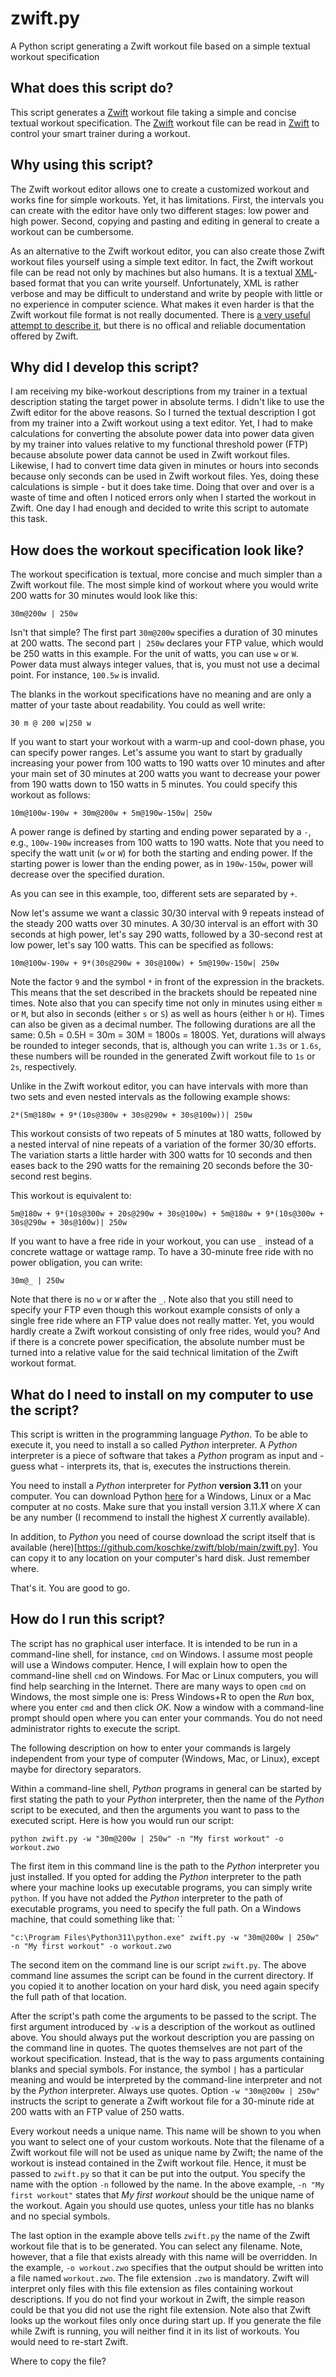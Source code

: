# zwift.py
A Python script generating a Zwift workout file based on a simple textual workout specification

## What does this script do?

This script generates a [Zwift](https://zwift.com/) workout file taking a simple and concise textual workout specification. The [Zwift](https://zwift.com/) workout file can be read in [Zwift](https://zwift.com/) to control your smart trainer during a workout.

## Why using this script?

The Zwift workout editor allows one to create a customized workout and works fine for simple workouts. Yet, it has limitations. First, the intervals you can create with the editor have only two different stages: low power and high power. Second, copying and pasting and editing in general to create a workout can be cumbersome. 

As an alternative to the Zwift workout editor, you can also create those Zwift workout files yourself using a simple text editor. In fact, the Zwift workout file can be read not only by machines but also humans. It is a textual [XML](https://en.wikipedia.org/wiki/XML)-based format that you can write yourself. Unfortunately, XML is rather verbose and may be difficult to understand and write by people with little or no experience in computer science. What makes it even harder is that the Zwift workout file format is not really documented. There is [a very useful attempt to describe it](https://github.com/h4l/zwift-workout-file-reference/blob/master/zwift_workout_file_tag_reference.md), but there is no offical and reliable documentation offered by Zwift.

## Why did I develop this script?

I am receiving my bike-workout descriptions from my trainer in a textual description stating the target power in absolute terms. I didn't like to use the Zwift editor for the above reasons. So I turned the textual description I got from my trainer into a Zwift workout using a text editor. Yet, I had to make calculations for converting the absolute power data into power data given by my trainer into values relative to my functional threshold power (FTP) because absolute power data cannot be used in Zwift workout files. Likewise, I had to convert time data given in minutes or hours into seconds because only seconds can be used in Zwift workout files. Yes, doing these calculations is simple - but it does take time. Doing that over and over is a waste of time and often I noticed errors only when I started the workout in Zwift. One day I had enough and decided to write this script to automate this task.

## How does the workout specification look like?

The workout specification is textual, more concise and much simpler than a Zwift workout file. The most simple kind of workout where you would write 200 watts for 30 minutes would look like this:

```
30m@200w | 250w
```

Isn't that simple? The first part `30m@200w` specifies a duration of 30 minutes at 200 watts. The second part `| 250w` declares your FTP value, which would be 250 watts in this example. For the unit of watts, you can use `w` or `W`. Power data must always integer values, that is, you must not use a decimal point. For instance, `100.5w` is invalid.

The blanks in the workout specifications have no meaning and are only a matter of your taste about readability. You could as well write:

```
30 m @ 200 w|250 w
```

If you want to start your workout with a warm-up and cool-down phase, you can specify power ranges. Let's assume you want to start by gradually increasing your power from 100 watts to 190 watts over 10 minutes and after your main set of 30 minutes at 200 watts you want to decrease your power from 190 watts down to 150 watts in 5 minutes. You could specify this workout as follows:

```
10m@100w-190w + 30m@200w + 5m@190w-150w| 250w
```

A power range is defined by starting and ending power separated by a `-`, e.g., `100w-190w` increases from 100 watts to 190 watts. Note that you need to specify the watt unit (`w` or `W`) for both the starting and ending power. If the starting power is lower than the ending power, as in `190w-150w`, power will decrease over the specified duration.

As you can see in this example, too, different sets are separated by `+`.

Now let's assume we want a classic 30/30 interval with 9 repeats instead of the steady 200 watts over 30 minutes. A 30/30 interval is an effort with 30 seconds at high power, let's say 290 watts, followed by a 30-second rest at low power, let's say 100 watts. This can be specified as follows:

```
10m@100w-190w + 9*(30s@290w + 30s@100w) + 5m@190w-150w| 250w
```

Note the factor `9` and the symbol `*` in front of the expression in the brackets. This means that the set described in the brackets should be repeated nine times. Note also that you can specify time not only in minutes using either `m` or `M`, but also in seconds (either `s` or `S`) as well as hours (either `h` or `H`). Times can also be given as a decimal number. The following durations are all the same: 0.5h = 0.5H = 30m = 30M = 1800s = 1800S. Yet, durations will always be rounded to integer seconds, that is, although you can write `1.3s` or `1.6s`, these numbers will be rounded in the generated Zwift workout file to `1s` or `2s`, respectively.

Unlike in the Zwift workout editor, you can have intervals with more than two sets and even nested intervals as the following example shows:

```
2*(5m@180w + 9*(10s@300w + 30s@290w + 30s@100w))| 250w
```

This workout consists of two repeats of 5 minutes at 180 watts, followed by a nested interval of nine repeats of a variation of the former 30/30 efforts. The variation starts a little harder with 300 watts for 10 seconds and then eases back to the 290 watts for the remaining 20 seconds before the 30-second rest begins.

This workout is equivalent to:

```
5m@180w + 9*(10s@300w + 20s@290w + 30s@100w) + 5m@180w + 9*(10s@300w + 30s@290w + 30s@100w)| 250w
```

If you want to have a free ride in your workout, you can use `_` instead of a concrete wattage or wattage ramp. To have a 30-minute free ride with no power obligation, you can write:

```
30m@_ | 250w
```

Note that there is no `w` or `W` after the `_`.  Note also that you still need to specify your FTP even though this workout example consists of only a single free ride where an FTP value does not really matter. Yet, you would hardly create a Zwift workout consisting of only free rides, would you? And if there is a concrete power specification, the absolute number must be turned into a relative value for the said technical limitation of the Zwift workout format.

## What do I need to install on my computer to use the script?

This script is written in the programming language _Python_. To be able to execute it, you need to install a so called _Python_ interpreter. A _Python_ interpreter is a piece of software that takes a _Python_ program as input and - guess what - interprets its, that is, executes the instructions therein.

You need to install a _Python_ interpreter for _Python_ **version 3.11** on your computer. You can download Python [here](https://www.python.org/downloads/) for a Windows, Linux or a Mac computer at no costs. Make sure that you install version 3.11._X_ where _X_ can be any number (I recommend to install the highest _X_ currently available). 

In addition, to _Python_ you need of course download the script itself that is available (here)[https://github.com/koschke/zwift/blob/main/zwift.py]. You can copy it to any location on your computer's hard disk. Just remember where.

That's it. You are good to go.

## How do I run this script?

The script has no graphical user interface. It is intended to be run in a command-line shell, for instance, `cmd` on Windows. I assume most people will use a Windows computer. Hence, I will explain how to open the command-line shell `cmd` on Windows. For Mac or Linux computers, you will find help searching in the Internet. There are many ways to open `cmd` on Windows, the most simple one is: Press Windows+R to open the _Run_ box, where you enter `cmd` and then click _OK_. Now a window with a command-line prompt should open where you can enter your commands. You do not need administrator rights to execute the script.

The following description on how to enter your commands is largely independent from your type of computer (Windows, Mac, or Linux), except maybe for directory separators.

Within a command-line shell, _Python_ programs in general can be started by first stating the path to your _Python_ interpreter, then the name of the _Python_ script to be executed, and then the arguments you want to pass to the executed script. Here is how you would run our script:

```
python zwift.py -w "30m@200w | 250w" -n "My first workout" -o workout.zwo
```

The first item in this command line is the path to the _Python_ interpreter you just installed. If you opted for adding the _Python_ interpreter to the path where your machine looks up executable programs, you can simply write `python`. If you have not added the _Python_ interpreter to the path of executable programs, you need to specify the full path. On a Windows machine, that could something like that: ``

```
"c:\Program Files\Python311\python.exe" zwift.py -w "30m@200w | 250w" -n "My first workout" -o workout.zwo
```

The second item on the command line is our script `zwift.py`. The above command line assumes the script can be found in the current directory. If you copied it to another location on your hard disk, you need again specify the full path of that location.

After the script's path come the arguments to be passed to the script. The first argument introduced by `-w` is a description of the workout as outlined above. You should always put the workout description you are passing on the command line in quotes. The quotes themselves are not part of the workout specification. Instead, that is the way to pass arguments containing blanks and special symbols. For instance, the symbol `|` has a particular meaning and would be interpreted by the command-line interpreter and not by the _Python_ interpreter. Always use quotes. Option `-w "30m@200w | 250w"` instructs the script to generate a Zwift workout file for a 30-minute ride at 200 watts with an FTP value of 250 watts. 

Every workout needs a unique name. This name will be shown to you when you want to select one of your custom workouts. Note that the filename of a Zwift workout file will not be used as unique name by Zwift; the name of the workout is instead contained in the Zwift workout file. Hence, it must be passed to `zwift.py` so that it can be put into the output. You specify the name with the option `-n` followed by the name. In the above example, `-n "My first workout"` states that _My first workout_ should be the unique name of the workout. Again you should use quotes, unless your title has no blanks and no special symbols.

The last option in the example above tells `zwift.py` the name of the Zwift workout file that is to be generated. You can select any filename. Note, however, that a file that exists already with this name will be overridden. In the example, `-o workout.zwo` specifies that the output should be written into a file named `workout.zwo`. The file extension `.zwo` is mandatory. Zwift will interpret only files with this file extension as files containing workout descriptions.
If you do not find your workout in Zwift, the simple reason could be that you did not use the right file extension. Note also that Zwift looks up the workout files only once during start up. If you generate the file while Zwift is running, you will neither find it in its list of workouts. You would need to re-start Zwift.

Where to copy the file?



